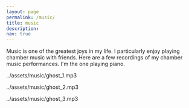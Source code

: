 ```yaml
---
layout: page
permalink: /music/
title: music
description: 
nav: true
---
```


Music is one of the greatest joys in my life. I particularly enjoy playing chamber music with friends. Here are a few recordings of my chamber music performances. I'm the one playing piano. 

../assets/music/ghost_1.mp3

../assets/music/ghost_2.mp3

../assets/music/ghost_3.mp3